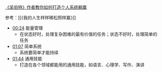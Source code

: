 [《呆伯特》作者教你如何打造个人系统躺赢](https://www.bilibili.com/video/BV1STChYDEB3/?share_source=copy_web&vd_source=9c1e19a73fa7bd23bb37aa8d7467d862) 

参考：[[《我的人生样样稀松照样赢》]]

- [00:24](https://www.bilibili.com/video/BV1STChYDEB3/?t=24.7841#t=24.78) 能量管理
	- 在状态好时，处理复杂困难的最有价值的任务；状态不好时，处理简单的任务
- [01:07](https://www.bilibili.com/video/BV1STChYDEB3/?t=67.772288#t=01:07.77) 简单系统
	- 系统要简单才能持续
- [01:44](https://www.bilibili.com/video/BV1STChYDEB3/?t=104.420606#t=01:44.42) 通用技能
	- 打造在各个领域都能用的通用技能，如语言、心理学、写作、演讲



